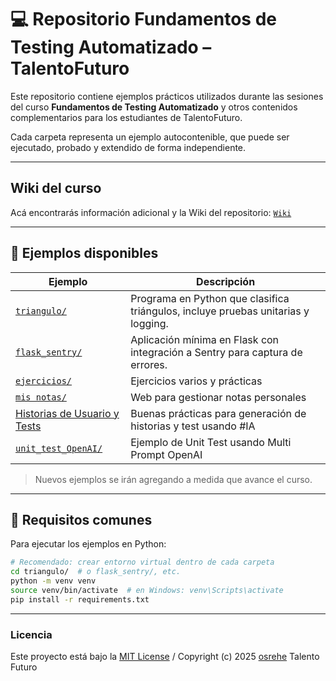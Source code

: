 
# 💻 Repositorio Fundamentos de Testing Automatizado – TalentoFuturo

Este repositorio contiene ejemplos prácticos utilizados durante las sesiones del curso **Fundamentos de Testing Automatizado** y otros contenidos complementarios para los estudiantes de TalentoFuturo.

Cada carpeta representa un ejemplo autocontenible, que puede ser ejecutado, probado y extendido de forma independiente.

---
## Wiki del curso

Acá encontrarás información adicional y la Wiki del repositorio: [`Wiki`](https://github.com/TalentoFuturo/FundamentosTestingAutomatizado/wiki)  

---
## 📁 Ejemplos disponibles

| Ejemplo                            | Descripción                                                                 |
|-----------------------------------|-----------------------------------------------------------------------------|
| [`triangulo/`](./triangulo/readme.md)      | Programa en Python que clasifica triángulos, incluye pruebas unitarias y logging. |
| [`flask_sentry/`](./flask_sentry/readme.md) | Aplicación mínima en Flask con integración a Sentry para captura de errores.     |
| [`ejercicios/`](./ejercicios/) | Ejercicios varios y prácticas     |
| [`mis notas/`](./misnotas/readme.md) | Web para gestionar notas personales     |
| [Historias de Usuario y Tests](./ui/readme.md) | Buenas prácticas para generación de historias y test usando #IA     |
| [`unit_test_OpenAI/`](./unit_test_OpenAI/readme.md) | Ejemplo de Unit Test usando Multi Prompt OpenAI     |


> Nuevos ejemplos se irán agregando a medida que avance el curso.

---

## 🧰 Requisitos comunes

Para ejecutar los ejemplos en Python:

```bash
# Recomendado: crear entorno virtual dentro de cada carpeta
cd triangulo/  # o flask_sentry/, etc.
python -m venv venv
source venv/bin/activate  # en Windows: venv\Scripts\activate
pip install -r requirements.txt
```
---
### Licencia
Este proyecto está bajo la [MIT License](./LICENSE) / Copyright (c) 2025 [osrehe](https://github.com/osrehe) Talento Futuro
